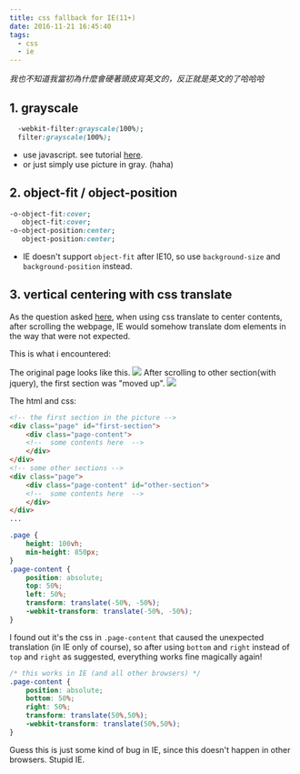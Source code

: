 ```yaml
---
title: css fallback for IE(11+)
date: 2016-11-21 16:45:40
tags:
  - css
  - ie
---
```


*我也不知道我當初為什麼會硬著頭皮寫英文的，反正就是英文的了哈哈哈*

## 1. grayscale
  ```css
    -webkit-filter:grayscale(100%);
    filter:grayscale(100%);
   ```
  - use javascript. see tutorial [here](http://www.majas-lapu-izstrade.lv/useful/cross-browser-grayscale-image-example-using-css3-js).
  - or just simply use picture in gray. (haha)

## 2. object-fit / object-position
```css
-o-object-fit:cover;
   object-fit:cover;
-o-object-position:center;
   object-position:center;
```
  - IE doesn't support `object-fit` after IE10, 
  so use `background-size` and `background-position` instead.

## 3. vertical centering with css translate
As the question asked [here](https://stackoverflow.com/questions/27990347/ie-showing-horizontal-scrollbar-after-dom-element-transformed/27990348#27990348),
when using css translate to center contents, 
after scrolling the webpage, IE would somehow translate dom elements in the way that were not expected.


This is what i encountered:

The original page looks like this.
![](https://i.imgur.com/Xk1cv6S.jpg)
After scrolling to other section(with jquery), the first section was "moved up".
![](https://i.imgur.com/980k1Fm.jpg)

The html and css:
```html
<!-- the first section in the picture -->
<div class="page" id="first-section">
    <div class="page-content">
    <!--  some contents here  -->
    </div>
</div>
<!-- some other sections -->
<div class="page">
    <div class="page-content" id="other-section">
    <!--  some contents here  -->
    </div>
</div>
...
```
```css
.page {
    height: 100vh;
    min-height: 850px;
}
.page-content {
    position: absolute;
    top: 50%; 
    left: 50%;
    transform: translate(-50%, -50%);
    -webkit-transform: translate(-50%, -50%);
}
```

I found out it's the css in `.page-content` that caused the unexpected translation (in IE only of course),
so after using `bottom` and `right` instead of `top` and `right` as suggested,
everything works fine magically again!

```css
/* this works in IE (and all other browsers) */
.page-content {
    position: absolute;
    bottom: 50%; 
    right: 50%;
    transform: translate(50%,50%);
    -webkit-transform: translate(50%,50%);
}
```
Guess this is just some kind of bug in IE, since this doesn't happen in other browsers. Stupid IE.